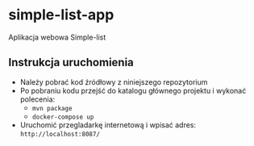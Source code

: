 # simple-list-app
Aplikacja webowa Simple-list

## Instrukcja uruchomienia
* Należy pobrać kod źródłowy z niniejszego repozytorium
* Po pobraniu kodu przejść do katalogu głównego projektu i wykonać polecenia: 
  * ```mvn package``` 
  * ```docker-compose up```
* Uruchomić przegladarkę internetową i wpisać adres: `http://localhost:8087/`


